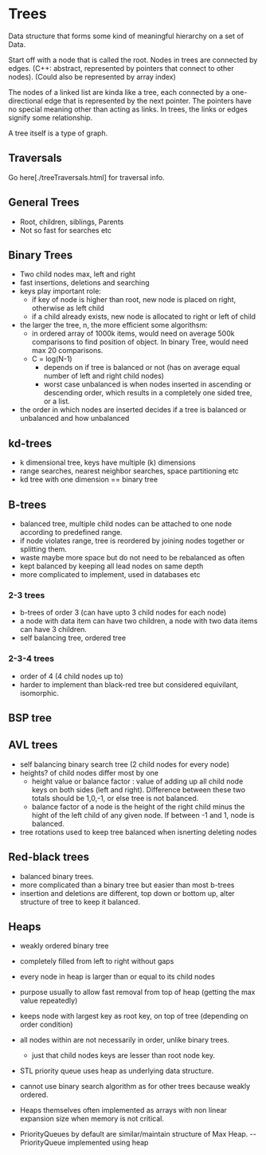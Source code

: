 # Trees

Data structure that forms some kind of meaningful hierarchy on a set of Data.

Start off with a node that is called the root.
Nodes in trees are connected by edges. (C++: abstract, represented by pointers that connect to other nodes). (Could also be represented by array index)

The nodes of a linked list are kinda like a tree, each connected by a one-directional edge that is represented by the next pointer. The pointers have no special meaning other than acting as links. In trees, the links or edges signify some relationship.

A tree itself is a type of graph.

## Traversals
Go here[./treeTraversals.html] for traversal info.

## General Trees
- Root, children, siblings, Parents
- Not so fast for searches etc

## Binary Trees
- Two child nodes max, left and right
- fast insertions, deletions and searching
- keys play important role:
    - if key of node is higher than root, new node is placed on right, otherwise as left child
    - if a child already exists, new node is allocated to right or left of child
- the larger the tree, n, the more efficient some algorithsm:
    - in ordered array of 1000k items, would need on average 500k comparisons to find position of object. In binary Tree, would need max 20 comparisons.
    - C = log(N-1)
        - depends on if tree is balanced or not (has on average equal number of left and right child nodes)
        - worst case unbalanced is when nodes inserted in ascending or descending order, which results in a completely one sided tree, or a list.
- the order in which nodes are inserted decides if a tree is balanced or unbalanced and how unbalanced

## kd-trees
- k dimensional tree, keys have multiple (k) dimensions
- range searches, nearest neighbor searches, space partitioning etc
- kd tree with one dimension == binary tree

## B-trees
- balanced tree, multiple child nodes can be attached to one node according to predefined range.
- if node violates range, tree is reordered by joining nodes together or splitting them.
- waste maybe more space but do not need to be rebalanced as often
- kept balanced by keeping all lead nodes on same depth
- more complicated to implement, used in databases etc

### 2-3 trees
- b-trees of order 3 (can have upto 3 child nodes for each node)
- a node with data item can have two children, a node with two data items can have 3 children. 
- self balancing tree, ordered tree

### 2-3-4 trees
- order of 4 (4 child nodes up to)
- harder to implement than black-red tree but considered equivilant, isomorphic.

## BSP tree

## AVL trees
- self balancing binary search tree (2 child nodes for every node)
- heights? of child nodes differ most by one
    - height value or balance factor : value of adding up all child node keys on both sides (left and right). Difference between these two totals should be 1,0,-1, or else tree is not balanced.
    - balance factor of a node is the height of the right child minus the hight of the left child of any given node. If between -1 and 1, node is balanced.
- tree rotations used to keep tree balanced when isnerting deleting nodes

## Red-black trees
- balanced binary trees.
- more complicated than a binary tree but easier than most b-trees
- insertion and deletions are different, top down or bottom up, alter structure of tree to keep it balanced.

## Heaps
- weakly ordered binary tree
- completely filled from left to right without gaps
- every node in heap is larger than or equal to its child nodes

- purpose usually to allow fast removal from top of heap (getting the max value repeatedly)


- keeps node with largest key as root key, on top of tree (depending on order condition)
- all nodes within are not necessarily in order, unlike binary trees.
    - just that child nodes keys are lesser than root node key.
- STL priority queue uses heap as underlying data structure.
- cannot use binary search algorithm as for other trees because weakly ordered.
- Heaps themselves often implemented as arrays with non linear expansion size when memory is not critical.

- PriorityQueues by default are similar/maintain structure of Max Heap. 
-- PriorityQueue implemented using heap